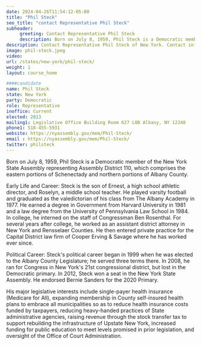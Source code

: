 ```yaml
---
date: 2024-04-26T11:54:12-05:00
title: "Phil Steck"
seo_title: "contact Representative Phil Steck"
subheader:
     greeting: Contact Representative Phil Steck
     description: Born on July 8, 1959, Phil Steck is a Democratic member of the New York State Assembly representing Assembly District 110, which comprises the eastern portions of Schenectady and northern portions of Albany County.
description: Contact Representative Phil Steck of New York. Contact information for Phil Steck includes email address, phone number, and mailing address.
image: phil-steck.jpeg
video:
url: /states/new-york/phil-steck/
weight: 1
layout: course_home

####candidate
name: Phil Steck
state: New York
party: Democratic
role: Representative
inoffice: Current
elected: 2013
mailing1: Legislative Office Building Room 627 LOB Albany, NY 12248
phone1: 518-455-5931
website: https://nyassembly.gov/mem/Phil-Steck/
email : https://nyassembly.gov/mem/Phil-Steck/
twitter: philsteck
---
```

Born on July 8, 1959, Phil Steck is a Democratic member of the New York State Assembly representing Assembly District 110, which comprises the eastern portions of Schenectady and northern portions of Albany County.

Early Life and Career:
Steck is the son of Ernest, a high school athletic director, and Roselyn, a middle school teacher. He played varsity football and graduated as the valedictorian of his class from The Albany Academy in 1977. He earned a degree in Government from Harvard University in 1981 and a law degree from the University of Pennsylvania Law School in 1984. In college, he interned on the staff of Congressman Ben Rosenthal. For several years after college, he worked as an assistant district attorney in New York and Rensselaer Counties. He then entered private practice for the Capital District law firm of Cooper Erving & Savage where he has worked ever since.

Political Career:
Steck's political career began in 1999 when he was elected to the Albany County Legislature; he served three terms there. In 2008, he ran for Congress in New York's 21st congressional district, but lost in the Democratic primary. In 2012, Steck won a seat in the New York State Assembly. He endorsed Bernie Sanders for the 2020 Primary.

His major legislative interests include single-payer health insurance (Medicare for All), expanding membership in County self-insured health plans to embrace all municipalities so as to reduce health insurance costs funded by taxpayers, reducing heavy-handed practices of State administrative agencies, raising revenue through the stock transfer tax to support rebuilding the infrastructure of Upstate New York, increased funding for public education to meet levels promised in prior legislation, and oversight of the Office of Court Administration.

